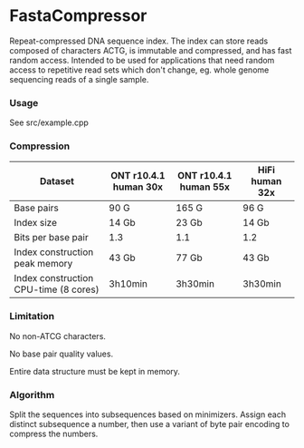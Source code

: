 # FastaCompressor

Repeat-compressed DNA sequence index. The index can store reads composed of characters ACTG, is immutable and compressed, and has fast random access. Intended to be used for applications that need random access to repetitive read sets which don't change, eg. whole genome sequencing reads of a single sample.

### Usage

See src/example.cpp

### Compression

| Dataset | ONT r10.4.1 human 30x | ONT r10.4.1 human 55x | HiFi human 32x |
| ----- | ----- | ----- | ----- |
| Base pairs | 90 G | 165 G | 96 G |
| Index size | 14 Gb | 23 Gb | 14 Gb |
| Bits per base pair | 1.3 | 1.1 | 1.2 |
| Index construction peak memory | 43 Gb | 77 Gb | 43 Gb |
| Index construction CPU-time (8 cores) | 3h10min | 3h30min | 3h30min |

### Limitation

No non-ATCG characters.

No base pair quality values.

Entire data structure must be kept in memory.

### Algorithm

Split the sequences into subsequences based on minimizers. Assign each distinct subsequence a number, then use a variant of byte pair encoding to compress the numbers.
